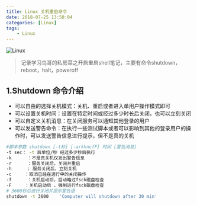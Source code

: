 ```yaml
---
title: Linux 关机重启命令
date: 2018-07-25 13:50:04
categories: [Linux]
tags:
    - Linux
---
```


![Linux](/images/linux-1.jpg)

>记录学习鸟哥的私房菜之开启重启shell笔记，主要有命令shutdown，reboot，halt，poweroff

## 1.Shutdown 命令介绍
- 可以自由的选择关机模式：关机、重启或者进入单用户操作模式即可
- 可以设置关机时间：设置在特定时间或经过多少时长后关闭，也可以立刻关闭
- 可以自定义关机消息：在关闭服务可以通知其他登录的用户
- 可以发送警告命令：在执行一些测试脚本或者可以影响到其他的登录用户的操作时，可以发送警告信息进行提示，但不是真的关机  


``` bash
#脚本参数 shutdown [-t秒] [-arkhncfF] 时间 [警告消息]
-t sec： -t 后单位/秒 经过多少秒后执行
-k      ：不是真关机仅发出警告信息
-r      ：服务关闭后，关闭并重启
-h      : 服务关闭后，立刻关机
-c     ：取消已经在进行中的关闭操作
-f      ：关机启动后，启动略过fsck磁盘检查
-F     ：关机启动后 ，强制进行fsck磁盘检查
# 3600秒后进行关闭并提示警告语
shutdown -t 3600    'Computer will shutdown after 30 min'
```



